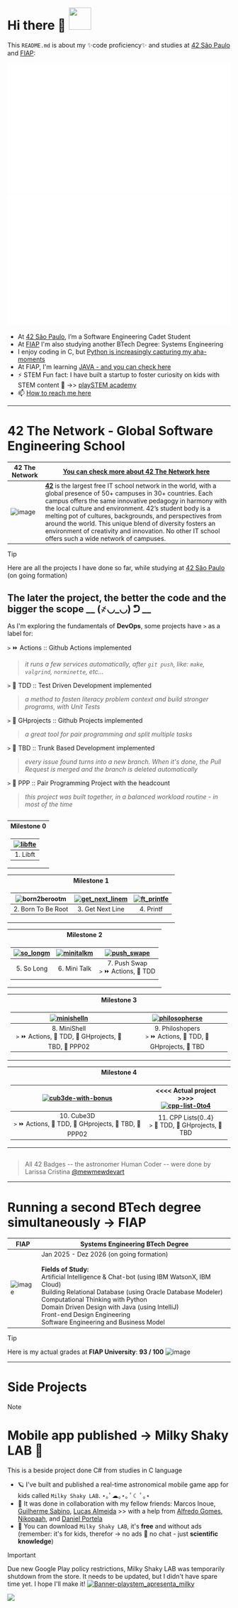 # Hi there 👋 <img src="https://github.com/user-attachments/assets/f631effd-1eae-47aa-9257-7f6cda239884" width="50" height="50" />

This `README.md` is about my ✨code proficiency✨ and studies at [42 São Paulo](https://42sp.org.br/) and [FIAP](https://www.fiap.com.br/graduacao/tecnologo/analise-e-desenvolvimento-de-sistemas/):

[![status](https://raw.githubusercontent.com/biralavor/github-stats-transparent/output/generated/overview.svg)](#)
[![languages](https://raw.githubusercontent.com/biralavor/github-stats-transparent/output/generated/languages.svg)](#)



- At [42 São Paulo](https://42sp.org.br/), I’m a Software Engineering Cadet Student
- At [FIAP](https://www.fiap.com.br/graduacao/tecnologo/analise-e-desenvolvimento-de-sistemas/) I'm also studying another BTech Degree: Systems Engineering
- I enjoy coding in C, but [Python is increasingly capturing my aha-moments](https://github.com/biralavor/42_discovery_piscine_Python)
- At FIAP, I'm learning [JAVA - and you can check here](https://github.com/biralavor/FIAP-DomainDrivenDesign-JAVA)
- ⚡ STEM Fun fact: I have built a startup to foster curiosity on kids with STEM content 🔭 ->> [playSTEM academy](https://biralavor.github.io/playstem_academy/)
- 📫 [How to reach me here](https://airgo.bio/bira/)

---
# 42 The Network - Global Software Engineering School
| 42 The Network | [You can check more about 42 The Network here](https://www.42network.org/) |
| - | - |
| ![image](https://github.com/user-attachments/assets/63623e7f-e76f-4632-9957-058286ec20bb) | **[42](https://www.42network.org/)** is the largest free IT school network in the world, with a global presence of 50+ campuses in 30+ countries. Each campus offers the same innovative pedagogy in harmony with the local culture and environment. 42’s student body is a melting pot of cultures, backgrounds, and perspectives from around the world. This unique blend of diversity fosters an environment of creativity and innovation. No other IT school offers such a wide network of campuses. |


> [!TIP]
> Here are all the projects I have done so far, while studying at [42 São Paulo](https://42sp.org.br/) (on going formation)
> ## The later the project, the better the code and the bigger the scope 	 __   (҂◡_◡) ᕤ   __
>
> As I'm exploring the fundamentals of **DevOps**, some projects have `>` as a label for:
> 
> `>` ⏩ Actions :: Github Actions implemented
> > _it runs a few services automatically, after `git push`, like: `make`, `valgrind`, `norminette`, etc..._
> 
> `>` 🚸 TDD :: Test Driven Development implemented
> > _a method to fasten literacy problem context and build stronger programs, with Unit Tests_
> 
> `>` 📐 GHprojects :: Github Projects implemented
> > _a great tool for pair programming and split multiple tasks_
> 
> `>` 🔩 TBD :: Trunk Based Development implemented
> > _every issue found turns into a new branch. When it's done, the Pull Request is merged and the branch is deleted automatically_
>
> `>` 🔗 PPP :: Pair Programming Project with the headcount
> > _this project was built together, in a balanced workload routine - in most of the time_
> 
<div style="overflow-x:auto;">
 
<table>
<tr>
 <th>Milestone 0</th>
</tr>

 <tr><td>

| [![libfte](https://github.com/biralavor/42_libft/assets/80487147/881ed657-9387-4a12-a6fe-7053d8c278f1 "Libft Project")](https://github.com/biralavor/42_libft) |
| :-: |
| 1. Libft |
</table>

<table>
<tr>
 <th>Milestone 1</th>
</tr>

</tr></td>
<tr><td>
  
| ![born2berootm](https://github.com/biralavor/biralavor/assets/80487147/6d9e75d5-eb59-415a-bcf6-0153d2f2b2bd "Born To Be Root Project - with Bonus") | [![get_next_linem](https://github.com/biralavor/42_getnextline/assets/80487147/6c9b2552-7395-4717-b16a-14e9cec5a085 "Get Next Line Project - with Bonus")](https://github.com/biralavor/42_getnextline/tree/main) | [![ft_printfe](https://github.com/biralavor/42_printf/assets/80487147/5bd49a5f-ed85-4c86-bf8a-5031433299a3 "Ft_printf Project")](https://github.com/biralavor/42_printf) |
| :-: | :-: | :-: |
| 2. Born To Be Root | 3. Get Next Line | 4. Printf |

</tr></td>
</table>

<table>
<tr>
<th>Milestone 2</th> 
</tr>

<tr><td>

| [![so_longm](https://github.com/biralavor/42_solong/assets/80487147/f760aaf0-3431-4fe8-81a2-09aa87535608 "So_long Project - with Bonus")](https://github.com/biralavor/42_solong) | [![minitalkm](https://github.com/biralavor/42_minitalk/assets/80487147/dd3eea53-d070-48b9-965c-682881ef7ff6 "Mini Talk Project - with Bonus")](https://github.com/biralavor/42_minitalk) | [![push_swape](https://github.com/biralavor/42_pushswap/assets/80487147/90c54513-52ea-419c-8db1-e9c315cbad69 "Push Swap")](https://github.com/biralavor/42_pushswap) |
| :-: | :-: | :-: |
| 5. So Long | 6. Mini Talk | 7. Push Swap <br> `>` ⏩ Actions, 🚸 TDD |

 </td></tr>
</table>

<table>
<tr>
<th>Milestone 3</th> 
</tr>

<tr><td>
 
| [![minishelln](https://github.com/user-attachments/assets/097957fc-e4e2-42bd-b6f4-89461aa860e5 "Mini Shell")](https://github.com/biralavor/42_minishell) | [![philosopherse](https://github.com/user-attachments/assets/3a5e657f-80cf-4da6-accd-279d1fdc21da "Philosophers")](https://github.com/biralavor/42_philosophers) |
| :-: | :-: | 
| 8. MiniShell <br> `>` ⏩ Actions, 🚸 TDD, 📐 GHprojects, 🔩 TBD, 🔗 PPP02 | 9. Philoshopers <br> `>` ⏩ Actions, 🚸 TDD, 📐 GHprojects, 🔩 TBD |

 </td></tr>
</table>

<table>
<tr>
<th>Milestone 4</th> 
</tr>

<tr><td>
 
| [![cub3de-with-bonus](https://github.com/user-attachments/assets/7b10ec95-6406-4ef8-9ba1-e7636de3e996 "Cube 3D with Bonus")](https://github.com/biralavor/42_cube3D) | <<<< Actual project >>>> <br> [![cpp-list-0to4](https://github.com/user-attachments/assets/04a63315-559b-4bc3-a222-ce8323b7baee "CPP Lists 0 to 4")](https://github.com/biralavor/42_CPP_Module00_to_04) | 
| :-: | :-: |
| 10. Cube3D <br> `>` ⏩ Actions, 🚸 TDD, 📐 GHprojects, 🔩 TBD, 🔗 PPP02 | 11. CPP Lists{0..4} <br> `>` 🚸 TDD, 📐 GHprojects, 🔩 TBD | 

 </td></tr>
</table>

</div>


> All 42 Badges -- the astronomer Human Coder -- were done by Larissa Cristina [@mewmewdevart](https://github.com/mewmewdevart/42Badges)

---
# Running a second BTech degree simultaneously -> FIAP
| FIAP | Systems Engineering BTech Degree |
| - | - |
| ![image](https://github.com/user-attachments/assets/ad1d1bc1-22d6-4d89-a817-9efe43f9544d) | Jan 2025 - Dez 2026 (on going formation) <br><br> **Fields of Study:** <br> Artificial Intelligence & Chat-bot (using IBM WatsonX, IBM Cloud) <br> Building Relational Database (using Oracle Database Modeler) <br> Computational Thinking with Python <br> Domain Driven Design with Java (using IntelliJ) <br> Front-end Design Engineering <br> Software Engineering and Business Model |


>[!Tip]
> Here is my actual grades at **FIAP University**: **93 / 100**
>![image](https://github.com/user-attachments/assets/bdd0b29e-f0ea-4f00-900c-495b2c8533f9)

---
# Side Projects
> [!NOTE]
> # Mobile app published -> Milky Shaky LAB 💫
> This is a beside project done C# from studies in C language

- 🪐 I've built and published a real-time astronomical mobile game app for kids called `Milky Shaky LAB`. ⋆｡ﾟ☁︎｡⋆｡ ﾟ☾ ﾟ｡⋆
- 👯 It was done in collaboration with my fellow friends: Marcos Inoue, [Guilherme Sabino](https://github.com/guilmedev), [Lucas Almeida](https://github.com/lucasrdea) >> with a help from [Alfredo Gomes](https://github.com/alfredo1995), [Nikopaah](https://github.com/nikopaah), and [Daniel Portela](https://www.linkedin.com/in/daniel-portela-725637b3/)
- 📲 You can download `Milky Shaky LAB`, it's **free** and without ads (remember: it's for kids, therefor -> no ads 🚫 no chat - just **scientific knowledge**)

> [!IMPORTANT]
> Due new Google Play policy restrictions, Milky Shaky LAB was temporarily shutdown from the store. It needs to be updated, but I didn't have spare time yet. I hope I'll make it!
[![Banner-playstem_apresenta_milky](https://github.com/biralavor/biralavor/assets/80487147/442aba5b-fee5-4999-9978-936856a7748c "app: Milky Shaky LAB")](https://biralavor.github.io/playstem_academy/)

![](https://komarev.com/ghpvc/?username=biralavor&abbreviated=true&label=profile+views)


<!--
- 🌱 I’m currently learning ...
- 👯 I’m looking to collaborate on ...
- 🤔 I’m looking for help with ...
- 💬 Ask me about ...
- 😄 Pronouns: ...
 ...
-->
